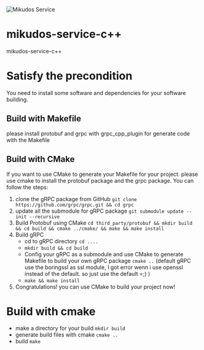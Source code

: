![Mikudos Service](https://img.shields.io/badge/MIKUDOS-GRPC--server-lightgrey?style=for-the-badge&logo=appveyor)

# mikudos-service-c++

mikudos-service-c++

# Satisfy the precondition

You need to install some software and dependencies for your software building.

## Build with Makefile

please install protobuf and grpc with grpc_cpp_plugin for generate code with the Makefile

## Build with CMake

If you want to use CMake to generate your Makefile for your project. please use cmake to install the protobuf package and the grpc package. You can follow the steps:

1. clone the gRPC package from GitHub `git clone https://github.com/grpc/grpc.git && cd grpc`
2. update all the submodule for gRPC package `git submodule update --init --recursive`
3. Build Protobuf using CMake `cd third_party/protobuf && mkdir build && cd build && cmake ../cmake/ && make && make install`
4. Build gRPC
    - cd to gRPC directory `cd ....`
    - `mkdir build && cd build`
    - Config your gRPC as a submodule and use CMake to generate Makefile to build your own gRPC package `cmake ..` (default gRPC use the boringssl as ssl module, I got error wenn i use openssl instead of the default. so just use the default =;) )
    - `make && make install`
7. Congratulations! you can use CMake to build your project now!

# Build with cmake

-   make a directory for your build `mkdir build`
-   generate build files with cmake `cmake ..`
-   build `make`
